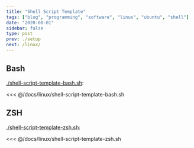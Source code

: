```yaml
---
title: "Shell Script Template"
tags: ["blog", "programming", "software", "linux", "ubuntu", "shell"]
date: "2020-08-01"
sidebar: false
type: post
prev: ./setup
next: /linux/
---
```


## Bash

[./shell-script-template-bash.sh](./shell-script-template-bash.sh):

<<< @/docs/linux/shell-script-template-bash.sh

## ZSH

[./shell-script-template-zsh.sh](./shell-script-template-zsh.sh):

<<< @/docs/linux/shell-script-template-zsh.sh
